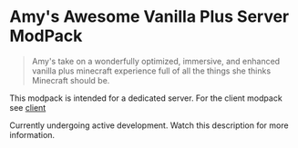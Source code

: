 # Amy's Awesome Vanilla Plus Server ModPack

> Amy's take on a wonderfully optimized, immersive, and enhanced vanilla plus minecraft experience full of all the things she thinks Minecraft should be.

This modpack is intended for a dedicated server. For the client modpack see [client](link) 

Currently undergoing active development. Watch this description for more information.